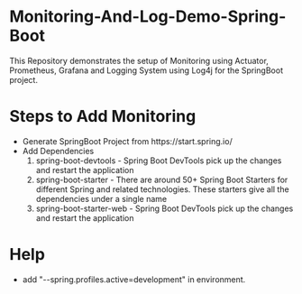 # Monitoring-And-Log-Demo-Spring-Boot

This Repository demonstrates the setup of Monitoring using Actuator, Prometheus, Grafana and Logging System using Log4j for the SpringBoot project.


# Steps to Add Monitoring
<ul>
    <li>Generate SpringBoot Project from https://start.spring.io/</li>
    <li>
        Add Dependencies
        <ol>
            <li>spring-boot-devtools - Spring Boot DevTools pick up the changes and restart the application </li>
            <li>spring-boot-starter - There are around 50+ Spring Boot Starters for different Spring and related technologies. These starters give all the dependencies under a single name </li>
            <li>spring-boot-starter-web - Spring Boot DevTools pick up the changes and restart the application </li>
        </ol>
    </li>
</ul>


# Help
<ul>
    <li>
        add "--spring.profiles.active=development" in environment.
    </li>
</ul>